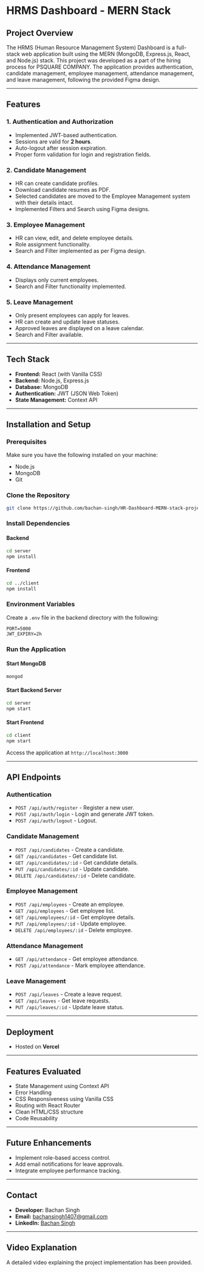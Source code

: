 # HRMS Dashboard - MERN Stack

## Project Overview
The HRMS (Human Resource Management System) Dashboard is a full-stack web application built using the MERN (MongoDB, Express.js, React, and Node.js) stack. This project was developed as a part of the hiring process for PSQUARE COMPANY. The application provides authentication, candidate management, employee management, attendance management, and leave management, following the provided Figma design.

---

## Features

### 1. **Authentication and Authorization**
- Implemented JWT-based authentication.
- Sessions are valid for **2 hours**.
- Auto-logout after session expiration.
- Proper form validation for login and registration fields.

### 2. **Candidate Management**
- HR can create candidate profiles.
- Download candidate resumes as PDF.
- Selected candidates are moved to the Employee Management system with their details intact.
- Implemented Filters and Search using Figma designs.

### 3. **Employee Management**
- HR can view, edit, and delete employee details.
- Role assignment functionality.
- Search and Filter implemented as per Figma design.

### 4. **Attendance Management**
- Displays only current employees.
- Search and Filter functionality implemented.

### 5. **Leave Management**
- Only present employees can apply for leaves.
- HR can create and update leave statuses.
- Approved leaves are displayed on a leave calendar.
- Search and Filter available.

---

## Tech Stack

- **Frontend:** React (with Vanilla CSS)
- **Backend:** Node.js, Express.js
- **Database:** MongoDB
- **Authentication:** JWT (JSON Web Token)
- **State Management:** Context API

---

## Installation and Setup

### Prerequisites
Make sure you have the following installed on your machine:
- Node.js
- MongoDB
- Git

### Clone the Repository
```bash
git clone https://github.com/bachan-singh/HR-Dashboard-MERN-stack-project.git
```

### Install Dependencies
#### Backend
```bash
cd server
npm install
```

#### Frontend
```bash
cd ../client
npm install
```

### Environment Variables
Create a `.env` file in the backend directory with the following:
```env
PORT=5000
JWT_EXPIRY=2h
```

### Run the Application
#### Start MongoDB
```bash
mongod
```

#### Start Backend Server
```bash
cd server
npm start
```

#### Start Frontend
```bash
cd client
npm start
```

Access the application at `http://localhost:3000`

---

## API Endpoints

### **Authentication**
- `POST /api/auth/register` - Register a new user.
- `POST /api/auth/login` - Login and generate JWT token.
- `POST /api/auth/logout` - Logout.

### **Candidate Management**
- `POST /api/candidates` - Create a candidate.
- `GET /api/candidates` - Get candidate list.
- `GET /api/candidates/:id` - Get candidate details.
- `PUT /api/candidates/:id` - Update candidate.
- `DELETE /api/candidates/:id` - Delete candidate.

### **Employee Management**
- `POST /api/employees` - Create an employee.
- `GET /api/employees` - Get employee list.
- `GET /api/employees/:id` - Get employee details.
- `PUT /api/employees/:id` - Update employee.
- `DELETE /api/employees/:id` - Delete employee.

### **Attendance Management**
- `GET /api/attendance` - Get employee attendance.
- `POST /api/attendance` - Mark employee attendance.

### **Leave Management**
- `POST /api/leaves` - Create a leave request.
- `GET /api/leaves` - Get leave requests.
- `PUT /api/leaves/:id` - Update leave status.

---

## Deployment
- Hosted on **Vercel**

---

## Features Evaluated
- State Management using Context API
- Error Handling
- CSS Responsiveness using Vanilla CSS
- Routing with React Router
- Clean HTML/CSS structure
- Code Reusability

---

## Future Enhancements
- Implement role-based access control.
- Add email notifications for leave approvals.
- Integrate employee performance tracking.

---

## Contact
- **Developer:** Bachan Singh
- **Email:** bachansingh1407@gmail.com
- **LinkedIn:** [Bachan Singh](https://linkedin.com/in/bachan-singh)

---

## Video Explanation
A detailed video explaining the project implementation has been provided.

